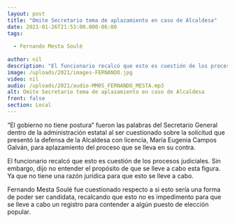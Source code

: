 ```yaml
---
layout: post
title: "Omite Secretario tema de aplazamiento en caso de Alcaldesa"
date: 2021-01-26T21:53:00.000-06:00
tags:
  
  - Fernando Mesta Soulé
  
author: nil
description: "El funcionario recalcó que esto es cuestión de los procesos judiciales. "
image: /uploads/2021/images-FERNANDO.jpg
video: nil
audio: /uploads/2021/audio-MM05_FERNANDO_MESTA.mp3
alt: Omite Secretario tema de aplazamiento en caso de Alcaldesa
front: false
section: Local
---
```


“El gobierno no tiene postura” fueron las palabras del Secretario General dentro de la administración estatal al ser cuestionado sobre la solicitud que presentó la defensa de la Alcaldesa con licencia, María Eugenia Campos Galván, para aplazamiento del proceso que se lleva en su contra.

El funcionario recalcó que esto es cuestión de los procesos judiciales. Sin embargo, dijo no entender el propósito de que se lleve a cabo esta figura. Ya que no tiene una razón jurídica para que esto se lleve a cabo.

Fernando Mesta Soulé fue cuestionado respecto a si esto sería una forma de poder ser candidata, recalcando que esto no es impedimento para que se lleve a cabo un registro para contender a algún puesto de elección popular.